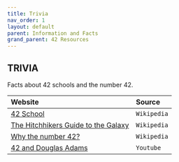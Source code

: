 ```yaml
---
title: Trivia
nav_order: 1
layout: default
parent: Information and Facts
grand_parent: 42 Resources
---
```


## **TRIVIA**

Facts about 42 schools and the number 42.

| Website                                                                                                     | Source      |
| :---------------------------------------------------------------------------------------------------------- | :---------- |
| [42 School](https://en.wikipedia.org/wiki/42_(school))                                                      | `Wikipedia` |
| [The Hitchhikers Guide to the Galaxy](https://en.wikipedia.org/wiki/The_Hitchhiker%27s_Guide_to_the_Galaxy) | `Wikipedia` |
| [Why the number 42?](https://en.wikipedia.org/wiki/42_(number)#The_Hitchhiker's_Guide_to_the_Galaxy)        | `Wikipedia` |
| [42 and Douglas Adams](https://www.youtube.com/watch?v=D6tINlNluuY)                                         | `Youtube`   |